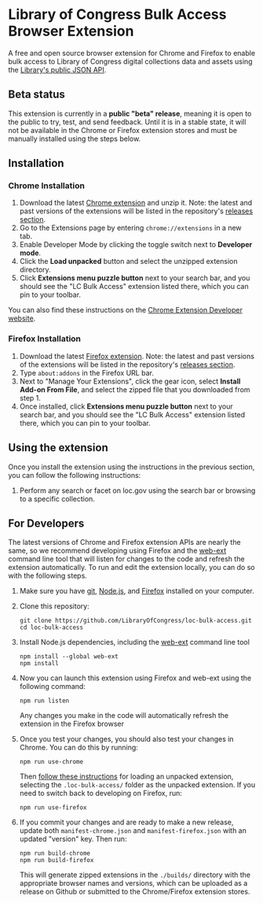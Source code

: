 # Library of Congress Bulk Access Browser Extension

A free and open source browser extension for Chrome and Firefox to enable bulk access to Library of Congress digital collections data and assets using the [Library's public JSON API](https://www.loc.gov/apis/json-and-yaml/).

## Beta status

This extension is currently in a **public "beta" release**, meaning it is open to the public to try, test, and send feedback. Until it is in a stable state, it will not be available in the Chrome or Firefox extension stores and must be manually installed using the steps below.

## Installation

### Chrome Installation

1. Download the latest [Chrome extension](https://github.com/LibraryOfCongress/loc-bulk-access/releases/download/v0.0.1/loc-bulk-access-chrome-0.0.1.zip) and unzip it. Note: the latest and past versions of the extensions will be listed in the repository's [releases section](https://github.com/LibraryOfCongress/loc-bulk-access/releases).
2. Go to the Extensions page by entering `chrome://extensions` in a new tab.
3. Enable Developer Mode by clicking the toggle switch next to **Developer mode**.
4. Click the **Load unpacked** button and select the unzipped extension directory.
5. Click **Extensions menu puzzle button** next to your search bar, and you should see the "LC Bulk Access" extension listed there, which you can pin to your toolbar.

You can also find these instructions on the [Chrome Extension Developer website](https://developer.chrome.com/docs/extensions/mv3/getstarted/development-basics/#load-unpacked).

### Firefox Installation

1. Download the latest [Firefox extension](https://github.com/LibraryOfCongress/loc-bulk-access/releases/download/v0.0.1/loc-bulk-access-firefox-0.0.1.zip). Note: the latest and past versions of the extensions will be listed in the repository's [releases section](https://github.com/LibraryOfCongress/loc-bulk-access/releases).
2. Type `about:addons` in the Firefox URL bar.
3. Next to "Manage Your Extensions", click the gear icon, select **Install Add-on From File**, and select the zipped file that you downloaded from step 1.
4. Once installed, click **Extensions menu puzzle button** next to your search bar, and you should see the "LC Bulk Access" extension listed there, which you can pin to your toolbar.

## Using the extension

Once you install the extension using the instructions in the previous section, you can follow the following instructions:

1. Perform any search or facet on loc.gov using the search bar or browsing to a specific collection.

## For Developers

The latest versions of Chrome and Firefox extension APIs are nearly the same, so we recommend developing using Firefox and the [web-ext](https://github.com/mozilla/web-ext) command line tool that will listen for changes to the code and refresh the extension automatically. To run and edit the extension locally, you can do so with the following steps.

1. Make sure you have [git](https://git-scm.com/book/en/v2/Getting-Started-Installing-Git), [Node.js](https://nodejs.org/en/learn/getting-started/how-to-install-nodejs), and [Firefox](https://www.mozilla.org/en-US/firefox/new/) installed on your computer.

2. Clone this repository:

    ```
    git clone https://github.com/LibraryOfCongress/loc-bulk-access.git
    cd loc-bulk-access
    ```

3. Install Node.js dependencies, including the [web-ext](https://github.com/mozilla/web-ext) command line tool

    ```
    npm install --global web-ext
    npm install
    ```

4. Now you can launch this extension using Firefox and web-ext using the following command:

    ```
    npm run listen
    ```

    Any changes you make in the code will automatically refresh the extension in the Firefox browser

5. Once you test your changes, you should also test your changes in Chrome. You can do this by running:

    ```
    npm run use-chrome
    ```

    Then [follow these instructions](https://developer.chrome.com/docs/extensions/mv3/getstarted/development-basics/#load-unpacked) for loading an unpacked extension, selecting the `.loc-bulk-access/` folder as the unpacked extension.  If you need to switch back to developing on Firefox, run:

    ```
    npm run use-firefox
    ```

6. If you commit your changes and are ready to make a new release, update both `manifest-chrome.json` and `manifest-firefox.json` with an updated "version" key. Then run:

    ```
    npm run build-chrome
    npm run build-firefox
    ```

    This will generate zipped extensions in the `./builds/` directory with the appropriate browser names and versions, which can be uploaded as a release on Github or submitted to the Chrome/Firefox extension stores.
